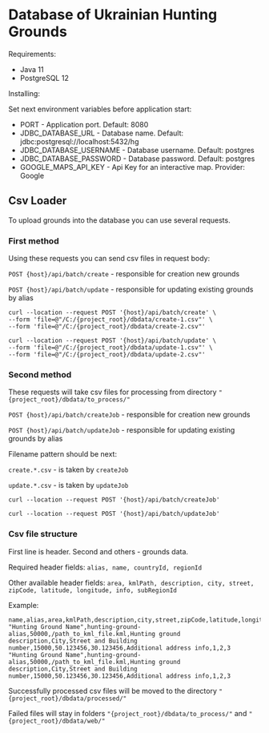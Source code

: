 # Database of Ukrainian Hunting Grounds

Requirements:

* Java 11
* PostgreSQL 12

Installing:

Set next environment variables before application start:

* PORT - Application port. Default: 8080
* JDBC_DATABASE_URL - Database name. Default: jdbc:postgresql://localhost:5432/hg
* JDBC_DATABASE_USERNAME - Database username. Default: postgres
* JDBC_DATABASE_PASSWORD - Database password. Default: postgres
* GOOGLE_MAPS_API_KEY - Api Key for an interactive map. Provider: Google

## Csv Loader

To upload grounds into the database you can use several requests.

### First method

Using these requests you can send csv files in request body:

`POST {host}/api/batch/create` - responsible for creation new grounds

`POST {host}/api/batch/update` - responsible for updating existing grounds by alias

```
curl --location --request POST '{host}/api/batch/create' \
--form 'file=@"/C:/{project_root}/dbdata/create-1.csv"' \
--form 'file=@"/C:/{project_root}/dbdata/create-2.csv"'

curl --location --request POST '{host}/api/batch/update' \
--form 'file=@"/C:/{project_root}/dbdata/update-1.csv"' \
--form 'file=@"/C:/{project_root}/dbdata/update-2.csv"'
```

### Second method

These requests will take csv files for processing from directory `"{project_root}/dbdata/to_process/"`

`POST {host}/api/batch/createJob` - responsible for creation new grounds

`POST {host}/api/batch/updateJob` - responsible for updating existing grounds by alias

Filename pattern should be next:

`create.*.csv` - is taken by `createJob`

`update.*.csv` - is taken by `updateJob`


```
curl --location --request POST '{host}/api/batch/createJob'

curl --location --request POST '{host}/api/batch/updateJob'
```

### Csv file structure

First line is header. Second and others - grounds data.

Required header fields: `alias, name, countryId, regionId`

Other available header fields: `area, kmlPath, description, city, street, zipCode, latitude, longitude, info, subRegionId`

Example:
```
name,alias,area,kmlPath,description,city,street,zipCode,latitude,longitude,info,countryId,regionId,subRegionId
"Hunting Ground Name",hunting-ground-alias,50000,/path_to_kml_file.kml,Hunting ground description,City,Street and Building number,15000,50.123456,30.123456,Additional address info,1,2,3
"Hunting Ground Name",hunting-ground-alias,50000,/path_to_kml_file.kml,Hunting ground description,City,Street and Building number,15000,50.123456,30.123456,Additional address info,1,2,3
```

Successfully processed csv files will be moved to the directory `"{project_root}/dbdata/processed/"`

Failed files will stay in folders `"{project_root}/dbdata/to_process/"` and `"{project_root}/dbdata/web/"`
